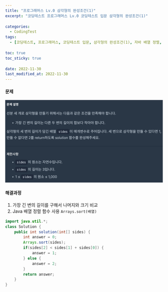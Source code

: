 ```yaml
---
title: "프로그래머스 Lv.0 삼각형의 완성조건(1)"
excerpt: "코딩테스트 프로그래머스 Lv.0 코딩테스트 입문 삼각형의 완성조건(1)"

categories:
  - CodingTest
tags:
  - [코딩테스트, 프로그래머스, 코딩테스트 입문, 삼각형의 완성조건(1), 자바 배열 정렬, programmers, codingtest, 코딩테스트 연습]

toc: true
toc_sticky: true
 
date: 2022-11-30
last_modified_at: 2022-11-30
---
```


#### 문제
![48](/assets/images/50.png)

#### 해결과정
1. 가장 긴 변의 길이를 구해서 나머지와 크기 비교
2. Java 배열 정렬 함수 사용 `Arrays.sort(배열)`

```java
import java.util.*;
class Solution {
    public int solution(int[] sides) {
        int answer = 0;
        Arrays.sort(sides);
        if(sides[2] < sides[1] + sides[0]) {
            answer = 1;
        } else {
            answer = 2;
        }
        return answer;
    }
}
```